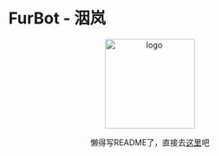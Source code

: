 # FurBot - 洇岚

<div align="center">

<img width="160" src="http://q1.qlogo.cn/g?b=qq&nk=2811520355&s=640" alt="logo">

懒得写README了，直接去[这里](https://yinlan.furbot.icu)吧